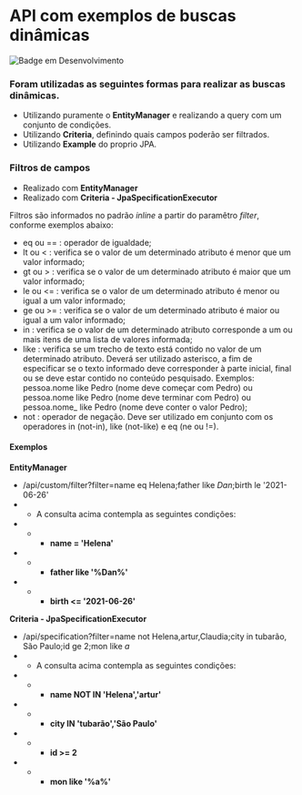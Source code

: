 # API com exemplos de buscas dinâmicas #

![Badge em Desenvolvimento](http://img.shields.io/static/v1?label=STATUS&message=EM%20DESENVOLVIMENTO&color=GREEN&style=for-the-badge)

### Foram utilizadas as seguintes formas para realizar as buscas dinâmicas. 
 - Utilizando puramente o **EntityManager** e realizando a query com um conjunto de condições. 
 - Utilizando **Criteria**, definindo quais campos poderão ser filtrados.
 - Utilizando **Example** do proprio JPA.

### Filtros de campos
 
 - Realizado com **EntityManager**
 - Realizado com **Criteria - JpaSpecificationExecutor**

Filtros são informados no padrão *inline* a partir do paramêtro *filter*, conforme exemplos abaixo:
 
 - eq ou == : operador de igualdade;
 - lt ou < : verifica se o valor de um determinado atributo é menor que um valor informado;
 - gt ou > : verifica se o valor de um determinado atributo é maior que um valor informado;
 - le ou <= : verifica se o valor de um determinado atributo é menor ou igual a um valor informado;
 - ge ou >= : verifica se o valor de um determinado atributo é maior ou igual a um valor informado;
 - in : verifica se o valor de um determinado atributo corresponde a um ou mais itens de uma lista de valores informada;
 - like : verifica se um trecho de texto está contido no valor de um determinado atributo. Deverá ser utilizado asterisco, a fim de especificar se o texto informado deve corresponder à parte inicial, final ou se deve estar contido no conteúdo pesquisado. Exemplos: pessoa.nome like Pedro (nome deve começar com Pedro) ou pessoa.nome like Pedro (nome deve terminar com Pedro) ou pessoa.nome_ like Pedro (nome deve conter o valor Pedro);
 - not : operador de negação. Deve ser utilizado em conjunto com os operadores in (not-in), like (not-like) e eq (ne ou !=).

#### Exemplos

**EntityManager**
- /api/custom/filter?filter=name eq Helena;father like *Dan*;birth le '2021-06-26'
- - A consulta acima contempla as seguintes condições:
- - - **name = 'Helena'**
- - - **father like '%Dan%'**
- - - **birth <= '2021-06-26'**

**Criteria - JpaSpecificationExecutor**
- /api/specification?filter=name not Helena,artur,Claudia;city in tubarão, São Paulo;id ge 2;mon like *a*
- - A consulta acima contempla as seguintes condições:
- - - **name NOT IN 'Helena','artur'**
- - - **city IN 'tubarão','São Paulo'**
- - - **id >= 2**
- - - **mon like '%a%'**